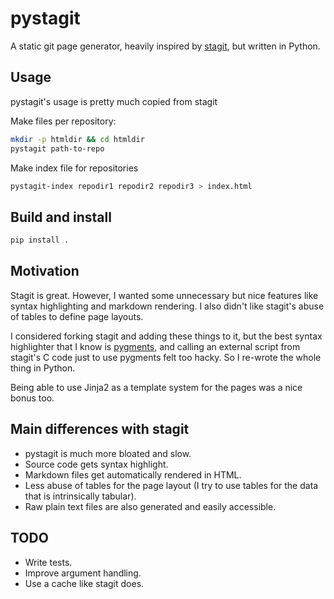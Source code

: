 # pystagit

A static git page generator, heavily inspired by [stagit](https://codemadness.org/git/stagit/file/README.html), but written in Python.

## Usage

pystagit's usage is pretty much copied from stagit

Make files per repository:

```sh
mkdir -p htmldir && cd htmldir
pystagit path-to-repo
```

Make index file for repositories

```sh
pystagit-index repodir1 repodir2 repodir3 > index.html
```

## Build and install

```sh
pip install .
```

## Motivation

Stagit is great. However, I wanted some unnecessary but nice features like
syntax highlighting and markdown rendering. I also didn't like stagit's abuse
of tables to define page layouts.

I considered forking stagit and adding these things to it, but the best syntax
highlighter that I know is [pygments](https://pygments.org/), and calling
an external script from stagit's C code just to use pygments felt too hacky.
So I re-wrote the whole thing in Python.

Being able to use Jinja2 as a template system for the pages was a nice bonus
too.

## Main differences with stagit

* pystagit is much more bloated and slow.
* Source code gets syntax highlight.
* Markdown files get automatically rendered in HTML.
* Less abuse of tables for the page layout (I try to use tables for the data
that is intrinsically tabular).
* Raw plain text files are also generated and easily accessible.

## TODO

* Write tests.
* Improve argument handling.
* Use a cache like stagit does.
